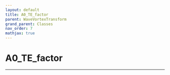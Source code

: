 ```yaml
---
layout: default
title: A0_TE_factor
parent: WaveVortexTransform
grand_parent: Classes
nav_order: 7
mathjax: true
---
```


#  A0_TE_factor




---

